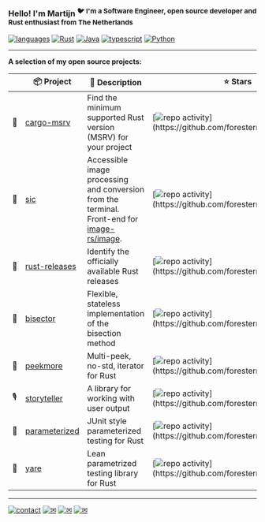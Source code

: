 ### Hello! I'm Martijn <sup>🐦 I'm a Software Engineer, open source developer and Rust enthusiast from The Netherlands</sup>

[![languages](https://img.shields.io/static/v1?label=&message=languages:&color=222&style=for-the-badge)](#)
[![Rust](https://img.shields.io/static/v1?logo=rust&label=&message=rust&color=333&style=for-the-badge)](https://www.rust-lang.org/)
[![Java](https://img.shields.io/static/v1?logo=java&label=&message=java&color=333&style=for-the-badge)](https://www.java.com/)
[![typescript](https://img.shields.io/static/v1?logo=typescript&label=&message=typescript&color=333&style=for-the-badge)](https://www.typescriptlang.org)
[![Python](https://img.shields.io/static/v1?logo=python&label=&message=python&color=333&style=for-the-badge)](https://www.python.org/)

---

**A selection of my open source projects:**

|     | 📦 Project                                                   | 👐 Description                                                                                                                   | ⭐ Stars                                                                                                                                          | ✨ Activity                                                                                                                                             |
|-----|--------------------------------------------------------------|----------------------------------------------------------------------------------------------------------------------------------|--------------------------------------------------------------------------------------------------------------------------------------------------|--------------------------------------------------------------------------------------------------------------------------------------------------------|
| 🦀  | [cargo-msrv](https://github.com/foresterre/cargo-msrv)       | Find the minimum supported Rust version (MSRV) for your project                                                                  | [![repo activity](https://img.shields.io/github/stars/foresterre/cargo-msrv?style=flat-square")](https://github.com/foresterre/cargo-msrv)       | [![repo activity](https://img.shields.io/github/last-commit/foresterre/cargo-msrv?style=flat-square")](https://github.com/foresterre/cargo-msrv)       |
| 🦜  | [sic](https://github.com/foresterre/sic)                     | Accessible image processing and conversion from the terminal. Front-end for [image-rs/image](https://github.com/image-rs/image). | [![repo activity](https://img.shields.io/github/stars/foresterre/sic?style=flat-square")](https://github.com/foresterre/sic)                     | [![repo activity](https://img.shields.io/github/last-commit/foresterre/sic?style=flat-square")](https://github.com/foresterre/sic)                     |
| 🛬  | [rust-releases](https://github.com/foresterre/rust-releases) | Identify the officially available Rust releases                                                                                  | [![repo activity](https://img.shields.io/github/stars/foresterre/rust-releases?style=flat-square")](https://github.com/foresterre/rust-releases) | [![repo activity](https://img.shields.io/github/last-commit/foresterre/rust-releases?style=flat-square")](https://github.com/foresterre/rust-releases) |
| 🎹  | [bisector](https://github.com/foresterre/bisector)           | Flexible, stateless implementation of the bisection method                                                                       | [![repo activity](https://img.shields.io/github/stars/foresterre/bisector?style=flat-square")](https://github.com/foresterre/bisector)           | [![repo activity](https://img.shields.io/github/last-commit/foresterre/bisector?style=flat-square")](https://github.com/foresterre/bisector)           |
| 👀  | [peekmore](https://github.com/foresterre/peekmore)           | Multi-peek, no-std, iterator for Rust                                                                                            | [![repo activity](https://img.shields.io/github/stars/foresterre/peekmore?style=flat-square")](https://github.com/foresterre/peekmore)           | [![repo activity](https://img.shields.io/github/last-commit/foresterre/peekmore?style=flat-square")](https://github.com/foresterre/peekmore)           |
| 🎙  | [storyteller](https://github.com/foresterre/storyteller)     | A library for working with user output                                                                                           | [![repo activity](https://img.shields.io/github/stars/foresterre/storyteller?style=flat-square")](https://github.com/foresterre/storyteller)     | [![repo activity](https://img.shields.io/github/last-commit/foresterre/storyteller?style=flat-square")](https://github.com/foresterre/storyteller)     |
| 🐑  | [parameterized](https://github.com/foresterre/parameterized) | JUnit style parameterized testing for Rust                                                                                       | [![repo activity](https://img.shields.io/github/stars/foresterre/parameterized?style=flat-square")](https://github.com/foresterre/parameterized) | [![repo activity](https://img.shields.io/github/last-commit/foresterre/parameterized?style=flat-square")](https://github.com/foresterre/parameterized) |                                                                                                                                                  |
| 🛶  | [yare](https://github.com/foresterre/yare)                   | Lean parametrized testing library for Rust                                                                                       | [![repo activity](https://img.shields.io/github/stars/foresterre/yare?style=flat-square")](https://github.com/foresterre/yare)                   | [![repo activity](https://img.shields.io/github/last-commit/foresterre/yare?style=flat-square")](https://github.com/foresterre/yare)                   |


---

[![contact](https://img.shields.io/static/v1?label=&message=contact:&color=222&style=for-the-badge)](#)
[![✉](https://img.shields.io/static/v1?label=📧&message=hi@ilumeo.com&color=333&style=for-the-badge)](mailto:hi@ilumeo.com)
[![✉](https://img.shields.io/static/v1?label=📬&message=Via+GitHub&color=333&style=for-the-badge)](https://github.com/foresterre/foresterre/issues)
[![✉](https://img.shields.io/static/v1?label=📦&message=crates.io&color=333&style=for-the-badge)](https://crates.io/users/foresterre?sort=recent-updates)

<!--
**foresterre/foresterre** is a ✨ _special_ ✨ repository because its `README.md` (this file) appears on your GitHub profile.

Here are some ideas to get you started:

- 🔭 I’m currently working on ...
- 🌱 I’m currently learning ...
- 👯 I’m looking to collaborate on ...
- 🤔 I’m looking for help with ...
- 💬 Ask me about ...
- 📫 How to reach me: ...
- 😄 Pronouns: ...
- ⚡ Fun fact: ...
-->
